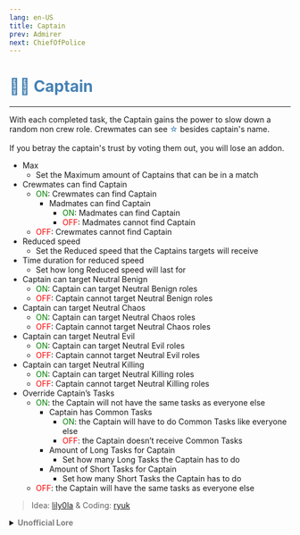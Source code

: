 ```yaml
---
lang: en-US
title: Captain
prev: Admirer
next: ChiefOfPolice
---
```


# <font color="#4682B4">👨‍✈️ <b>Captain</b></font> <Badge text="Power" type="tip" vertical="middle"/>
---

With each completed task, the Captain gains the power to slow down a random non crew role. Crewmates can see <font color="#4682B4">☆</font> besides captain's name.<br><br>
If you betray the captain's trust by voting them out, you will lose an addon.
* Max
  * Set the Maximum amount of Captains that can be in a match
* Crewmates can find Captain
  * <font color=green>ON</font>: Crewmates can find Captain
    * Madmates can find Captain
      * <font color=green>ON</font>: Madmates can find Captain
      * <font color=red>OFF</font>: Madmates cannot find Captain
  * <font color=red>OFF</font>: Crewmates cannot find Captain
* Reduced speed
  * Set the Reduced speed that the Captains targets will receive
* Time duration for reduced speed
  * Set how long Reduced speed will last for
* Captain can target Neutral Benign
  * <font color=green>ON</font>: Captain can target Neutral Benign roles
  * <font color=red>OFF</font>: Captain cannot target Neutral Benign roles
* Captain can target Neutral Chaos
  * <font color=green>ON</font>: Captain can target Neutral Chaos roles
  * <font color=red>OFF</font>: Captain cannot target Neutral Chaos roles
* Captain can target Neutral Evil
  * <font color=green>ON</font>: Captain can target Neutral Evil roles
  * <font color=red>OFF</font>: Captain cannot target Neutral Evil roles
* Captain can target Neutral Killing
  * <font color=green>ON</font>: Captain can target Neutral Killing roles
  * <font color=red>OFF</font>: Captain cannot target Neutral Killing roles
* Override Captain’s Tasks
  * <font color=green>ON</font>: the Captain will not have the same tasks as everyone else
    * Captain has Common Tasks
      * <font color=green>ON</font>: the Captain will have to do Common Tasks like everyone else
      * <font color=red>OFF</font>: the Captain doesn’t receive Common Tasks
    * Amount of Long Tasks for Captain
      * Set how many Long Tasks the Captain has to do
    * Amount of Short Tasks for Captain
      * Set how many Short Tasks the Captain has to do
  * <font color=red>OFF</font>: the Captain will have the same tasks as everyone else

> Idea: [lily0la](#) & Coding: [ryuk](https://github.com/ryuk2098)

<details>
<summary><b><font color=gray>Unofficial Lore</font></b></summary>

Placeholder: This role is a ROLE OH EM GOSH
> Submitted by: Member
</details>